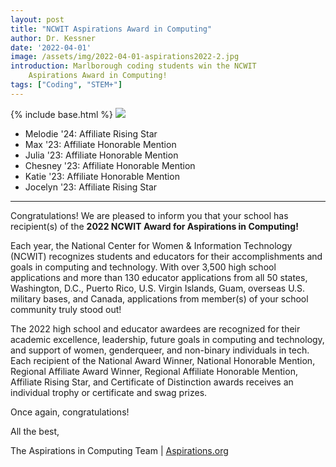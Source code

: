 ```yaml
---
layout: post
title: "NCWIT Aspirations Award in Computing"
author: Dr. Kessner
date: '2022-04-01'
image: /assets/img/2022-04-01-aspirations2022-2.jpg
introduction: Marlborough coding students win the NCWIT
    Aspirations Award in Computing!
tags: ["Coding", "STEM+"]
---
```


{% include base.html %}
<img src="{{base}}/assets/img/2022-04-01-aspirations2022.png"/>

- Melodie '24: Affiliate Rising Star
- Max '23: Affiliate Honorable Mention
- Julia '23: Affiliate Honorable Mention
- Chesney '23: Affiliate Honorable Mention
- Katie '23: Affiliate Honorable Mention
- Jocelyn '23: Affiliate Rising Star

<hr/>

Congratulations! We are pleased to inform you that your school has
recipient(s) of the __2022 NCWIT Award for Aspirations in
Computing!__

Each year, the National Center for Women & Information Technology
(NCWIT) recognizes students and educators for their
accomplishments and goals in computing and technology. With over
3,500 high school applications and more than 130 educator
applications from all 50 states, Washington, D.C., Puerto Rico,
U.S.  Virgin Islands, Guam, overseas U.S. military bases, and
Canada, applications from member(s) of your school community truly
stood out!

The 2022 high school and educator awardees are recognized for
their academic excellence, leadership, future goals in computing
and technology, and support of women, genderqueer, and non-binary
individuals in tech. Each recipient of the National Award Winner,
National Honorable Mention, Regional Affiliate Award Winner,
Regional Affiliate Honorable Mention, Affiliate Rising Star, and
Certificate of Distinction awards receives an individual trophy or
certificate and swag prizes.

Once again, congratulations!


All the best,

The Aspirations in Computing Team \| [Aspirations.org](http://aspirations.org)

